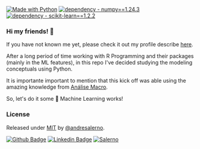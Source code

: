 [![Made with Python](https://img.shields.io/badge/Python->=3.11-blue?logo=python&logoColor=white)](https://python.org "Go to Python homepage")
[![dependency - numpy==1.24.3](https://img.shields.io/badge/dependency-numpy==1.24.3-blue)](https://numpy.org/install/?target=_blank)
[![dependency - scikit-learn==1.2.2](https://img.shields.io/badge/dependency-scikit--learn==1.2.2-blue)](https://scikit-learn.org/stable/install.html)


### Hi my friends! 👋

If you have not known me yet, please check it out my profile describe [here](https://github.com/andresalerno).

After a long period of time working with R Programming and their packages (mainly in the ML features), in this repo I've decided studying the modeling conceptuals using Python.

It is importante important to mention that this kick off was able using the amazing knowledge from [Análise Macro](https://analisemacro.com.br/).

So, let's do it some 🤖 Machine Learning works!

### License

Released under [MIT](/LICENSE) by [@andresalerno](https://github.com/andresalerno).

[![Github Badge](https://img.shields.io/badge/-Github-000?style=flat-square&logo=Github&logoColor=white&link=https://github.com/andresalerno)](https://github.com/andresalerno)
[![Linkedin Badge](https://img.shields.io/badge/-LinkedIn-blue?style=flat-square&logo=Linkedin&logoColor=white&link=https://www.linkedin.com/in/andresalerno/)](https://www.linkedin.com/in/andresalerno/)
[![Salerno](https://komarev.com/ghpvc/?username=andresalerno)](https://github.com/andresalerno)

